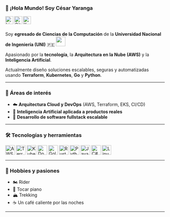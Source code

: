 ### 👋 ¡Hola Mundo! Soy César Yaranga  
<a href="https://www.linkedin.com/in/julio-cesar-yaranga-sante-aa9932179/">
  <img align="left" alt="LinkedIn" width="25px" src="https://upload.wikimedia.org/wikipedia/commons/8/81/LinkedIn_icon.svg" />
</a>
<a href="https://github.com/cesar-yaranga">
  <img align="left" alt="GitHub" width="25px" src="https://github.githubassets.com/assets/GitHub-Mark-ea2971cee799.png" />
</a>
<a href="https://www.kaggle.com/cesarys/code">
  <img align="left" alt="Kaggle" width="25px" src="https://cdn4.iconfinder.com/data/icons/logos-and-brands/512/189_Kaggle_logo_logos-512.png" />
</a>

<br />
<br />

Soy **egresado de Ciencias de la Computación** de la  **Universidad Nacional de Ingeniería (UNI)** 🇵🇪  <img src="https://upload.wikimedia.org/wikipedia/commons/thumb/f/f7/Uni-logo_transparente_granate.png/611px-Uni-logo_transparente_granate.png" width="30px" />

Apasionado por la **tecnología**, la **Arquitectura en la Nube (AWS)** y la **Inteligencia Artificial**.  

Actualmente diseño soluciones escalables, seguras y automatizadas usando **Terraform**, **Kubernetes**, **Go** y **Python**.

---

### 🚀 Áreas de interés
- ☁️ **Arquitectura Cloud y DevOps** (AWS, Terraform, EKS, CI/CD)
- 🧠 **Inteligencia Artificial aplicada a productos reales**
- 🧩 **Desarrollo de software fullstack escalable**

---

### 🛠️ Tecnologías y herramientas
<p align="left">
  <img src="https://cdn.jsdelivr.net/gh/devicons/devicon/icons/amazonwebservices/amazonwebservices-original-wordmark.svg" height="30" alt="AWS" />
  <img src="https://cdn.jsdelivr.net/gh/devicons/devicon/icons/terraform/terraform-original.svg" height="30" alt="Terraform" />
  <img src="https://cdn.jsdelivr.net/gh/devicons/devicon/icons/kubernetes/kubernetes-plain.svg" height="30" alt="Kubernetes" />
  <img src="https://cdn.jsdelivr.net/gh/devicons/devicon/icons/docker/docker-original.svg" height="30" alt="Docker" />
  <img src="https://cdn.jsdelivr.net/gh/devicons/devicon/icons/go/go-original.svg" height="30" alt="Golang" />
  <img src="https://cdn.jsdelivr.net/gh/devicons/devicon/icons/rust/rust-original.svg" height="30" alt="Rust" />
  <img src="https://cdn.jsdelivr.net/gh/devicons/devicon/icons/python/python-original.svg" height="30" alt="Python" />
  <img src="https://cdn.jsdelivr.net/gh/devicons/devicon/icons/java/java-original.svg" height="30" alt="Java" />
  <img src="https://cdn.jsdelivr.net/gh/devicons/devicon/icons/csharp/csharp-original.svg" height="30" alt="C#" />
  <img src="https://cdn.jsdelivr.net/gh/devicons/devicon/icons/linux/linux-original.svg" height="30" alt="Linux" />
</p>

---

### 🎯 Hobbies y pasiones

- 🏍️ Rider  
- 🎹 Tocar piano  
- 🏔️ Trekking  
- ☕ Un café caliente por las noches  

---
